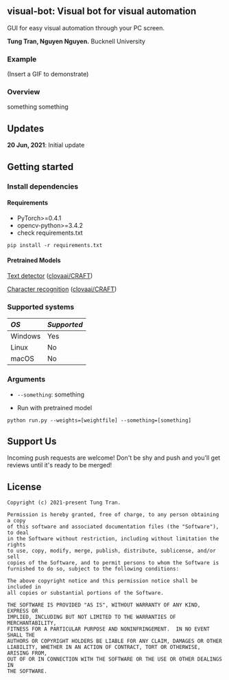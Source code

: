 ## visual-bot: Visual bot for visual automation
GUI for easy visual automation through your PC screen.

**Tung Tran, Nguyen Nguyen.**
Bucknell University

### Example
(Insert a GIF to demonstrate)

### Overview
something something

## Updates
**20 Jun, 2021**: Initial update


## Getting started
### Install dependencies
#### Requirements
- PyTorch>=0.4.1
- opencv-python>=3.4.2
- check requirements.txt
```
pip install -r requirements.txt
```
#### Pretrained Models
[Text detector](https://drive.google.com/file/d/1Jk4eGD7crsqCCg9C9VjCLkMN3ze8kutZ) ([clovaai/CRAFT](https://github.com/clovaai/CRAFT-pytorch))

[Character recognition]() ([clovaai/CRAFT](https://github.com/clovaai/deep-text-recognition-benchmark))


### Supported systems
 
 *OS* | *Supported* | 
 | :--- | :--- | 
Windows | Yes 
Linux | No 
macOS | No


### Arguments
* `--something`: something

* Run with pretrained model
``` (with python 3.7)
python run.py --weights=[weightfile] --something=[something]
```


## Support Us
Incoming push requests are welcome! Don't be shy and push and you'll get reviews
until it's ready to be merged!


## License
```
Copyright (c) 2021-present Tung Tran.

Permission is hereby granted, free of charge, to any person obtaining a copy
of this software and associated documentation files (the "Software"), to deal
in the Software without restriction, including without limitation the rights
to use, copy, modify, merge, publish, distribute, sublicense, and/or sell
copies of the Software, and to permit persons to whom the Software is
furnished to do so, subject to the following conditions:

The above copyright notice and this permission notice shall be included in
all copies or substantial portions of the Software.

THE SOFTWARE IS PROVIDED "AS IS", WITHOUT WARRANTY OF ANY KIND, EXPRESS OR
IMPLIED, INCLUDING BUT NOT LIMITED TO THE WARRANTIES OF MERCHANTABILITY,
FITNESS FOR A PARTICULAR PURPOSE AND NONINFRINGEMENT.  IN NO EVENT SHALL THE
AUTHORS OR COPYRIGHT HOLDERS BE LIABLE FOR ANY CLAIM, DAMAGES OR OTHER
LIABILITY, WHETHER IN AN ACTION OF CONTRACT, TORT OR OTHERWISE, ARISING FROM,
OUT OF OR IN CONNECTION WITH THE SOFTWARE OR THE USE OR OTHER DEALINGS IN
THE SOFTWARE.
```
